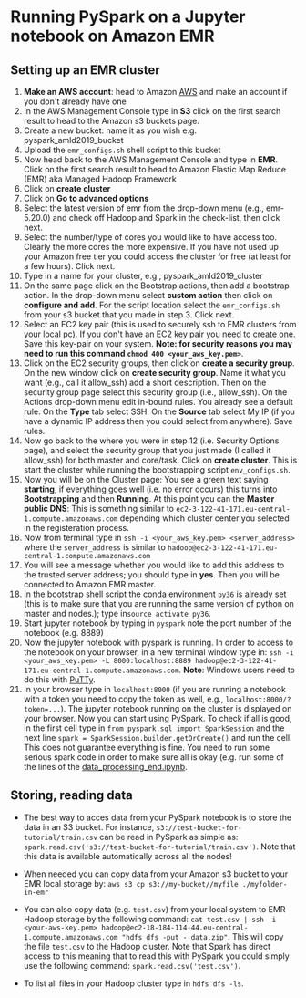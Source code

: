 # Running PySpark on a Jupyter notebook on Amazon EMR

## Setting up an EMR cluster

1. **Make an AWS account**: head to Amazon [AWS](https://aws.amazon.com/) and make an account if you don't already have one
2. In the AWS Management Console type in **S3** click on the first search result to head to the Amazon s3 buckets page. 
3. Create a new bucket: name it as you wish e.g. pyspark_amld2019_bucket
4. Upload the `emr_configs.sh` shell script to this bucket
5. Now head back to the AWS Management Console and type in **EMR**. Click on the first search result to head to Amazon Elastic Map Reduce (EMR) aka Managed Hadoop Framework
6. Click on **create cluster** 
7. Click on **Go to advanced options**
8. Select the latest version of emr from the drop-down menu (e.g., emr-5.20.0) and check off Hadoop and Spark in the check-list, then click next. 
9. Select the number/type of cores you would like to have access too. Clearly the more cores the more expensive. If you have not used up your Amazon free tier you could access the cluster for free (at least for a few hours).  Click next. 
10. Type in a name for your cluster, e.g., pyspark_amld2019_cluster
11. On the same page click on the Bootstrap actions, then add a bootstrap action. In the drop-down menu select **custom action** then click on **configure and add**. For the script location select the `emr_configs.sh` from your s3 bucket that you made in step 3. Click next. 
12. Select an EC2 key pair (this is used to securely ssh to EMR clusters from your local pc). If you don't have an EC2 key pair you need to [create one](https://docs.aws.amazon.com/AWSEC2/latest/UserGuide/ec2-key-pairs.html#having-ec2-create-your-key-pair). Save this key-pair on your system. **Note: for security reasons you may need to run this command `chmod 400 <your_aws_key.pem>`**. 
13. Click on the EC2 security groups, then click on **create a security group**. On the new window click on **create security group**. Name it what you want (e.g., call it allow_ssh) add a short description. Then on the security group page select this security group (i.e., allow_ssh).  On the Actions drop-down menu edit in-bound rules. You already see a default rule. On the **Type** tab select SSH. On the **Source** tab select My IP (if you have a dynamic IP address then you could select from anywhere). Save rules.
14. Now go back to the where you were in step 12 (i.e. Security Options page), and select the security group that you just made (I called it allow_ssh) for both master and core/task. Click on **create cluster**. This is start the cluster while running the bootstrapping script `env_configs.sh`. 
15. Now you will be on the Cluster page: You see a green text saying **starting**, if everything goes well (i.e. no error occurs) this turns into **Bootstrapping** and then **Running**. At this point you can the **Master public DNS**: This is something similar to `ec2-3-122-41-171.eu-central-1.compute.amazonaws.com` depending which cluster center you selected in the registeration process. 
16. Now from terminal type in `ssh -i <your_aws_key.pem> <server_address>` where the `server_address` is similar to `hadoop@ec2-3-122-41-171.eu-central-1.compute.amazonaws.com`
17. You will see a message whether you would like to add this address to the trusted server address; you should type in **yes**. Then you will be connected to Amazon EMR master. 
18. In the bootstrap shell script the conda environment `py36` is already set (this is to make sure that you are running the same version of python on master and nodes.); type in`source activate py36`. 
19. Start jupyter notebook by typing in `pyspark` note the port number of the notebook (e.g. 8889)
20. Now the jupyter notebook with pyspark is running. In order to access to the notebook on your browser, in a new terminal window type in: `ssh -i <your_aws_key.pem> -L 8000:localhost:8889 hadoop@ec2-3-122-41-171.eu-central-1.compute.amazonaws.com`.  **Note**: Windows users need to do this with [PuTTy](https://www.putty.org/). 
21. In your browser type in `localhost:8000` (if you are running a notebook with a token you need to copy the token as well, e.g., `localhost:8000/?token=...`). The jupyter notebook running on the cluster is displayed on your browser. Now you can start using PySpark. To check if all is good, in the first cell type in `from pyspark.sql import SparkSession`  and the next line `spark = SparkSession.builder.getOrCreate()` and run the cell. This does not guarantee everything is fine. You need to run some serious spark code in order to make sure all is okay (e.g. run some of the lines of the [data_processing_end.ipynb](../src/local/data_processing_end.ipynb). 

## Storing, reading data

- The best way to acces data from your PySpark notebook is to store the data in an S3 bucket. For instance, `s3://test-bucket-for-tutorial/train.csv` can be read in PySpark as simple as: `spark.read.csv('s3://test-bucket-for-tutorial/train.csv')`. Note that this data is available automatically across all the nodes!
- When needed you can copy data from your Amazon s3 bucket to your EMR local storage by: `aws s3 cp s3://my-bucket//myfile ./myfolder-in-emr` 

- You can also copy data (e.g. `test.csv`) from your local system to EMR Hadoop storage by the following command: `cat test.csv | ssh -i <your-aws-key.pem> hadoop@ec2-18-184-114-44.eu-central-1.compute.amazonaws.com "hdfs dfs -put - data.zip"`. This will copy the file `test.csv` to the Hadoop cluster. Note that Spark has direct access to this meaning that to read this with PySpark you could simply use the following command: `spark.read.csv('test.csv')`.

- To list all files in your Hadoop cluster type in `hdfs dfs -ls`. 

